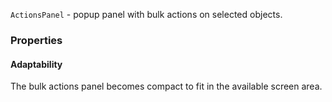 `ActionsPanel` - popup panel with bulk actions on selected objects.

<!-- example(actions-panel-overview) -->

### Properties

#### Adaptability

The bulk actions panel becomes compact to fit in the available screen area.

<!-- example(actions-panel-adaptive) -->
